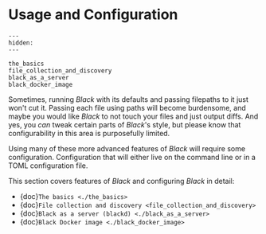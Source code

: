 # Usage and Configuration 
 
```{toctree} 
--- 
hidden: 
--- 
 
the_basics 
file_collection_and_discovery 
black_as_a_server 
black_docker_image 
``` 
 
Sometimes, running _Black_ with its defaults and passing filepaths to it just won't cut 
it. Passing each file using paths will become burdensome, and maybe you would like 
_Black_ to not touch your files and just output diffs. And yes, you _can_ tweak certain 
parts of _Black_'s style, but please know that configurability in this area is 
purposefully limited. 
 
Using many of these more advanced features of _Black_ will require some configuration. 
Configuration that will either live on the command line or in a TOML configuration file. 
 
This section covers features of _Black_ and configuring _Black_ in detail: 
 
- {doc}`The basics <./the_basics>` 
- {doc}`File collection and discovery <file_collection_and_discovery>` 
- {doc}`Black as a server (blackd) <./black_as_a_server>` 
- {doc}`Black Docker image <./black_docker_image>` 
                                                                                                                                                                                                                                                 